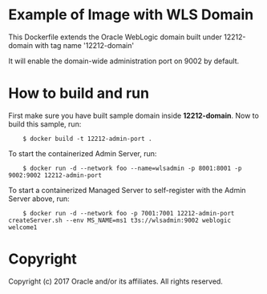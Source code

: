 Example of Image with WLS Domain
================================
This Dockerfile extends the Oracle WebLogic domain built under 12212-domain with tag name '12212-domain'

It will enable the domain-wide administration port on 9002 by default.

# How to build and run
First make sure you have built sample domain inside **12212-domain**. Now to build this sample, run:

        $ docker build -t 12212-admin-port .

To start the containerized Admin Server, run:

        $ docker run -d --network foo --name=wlsadmin -p 8001:8001 -p 9002:9002 12212-admin-port

To start a containerized Managed Server to self-register with the Admin Server above, run:

        $ docker run -d --network foo -p 7001:7001 12212-admin-port createServer.sh --env MS_NAME=ms1 t3s://wlsadmin:9002 weblogic welcome1
        

# Copyright
Copyright (c) 2017 Oracle and/or its affiliates. All rights reserved.
